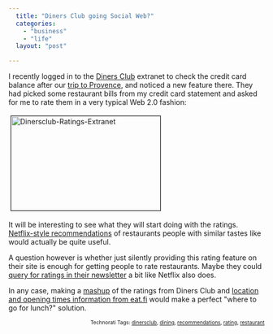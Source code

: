 ```yaml
---
  title: "Diners Club going Social Web?"
  categories: 
    - "business"
    - "life"
  layout: "post"

---
```

I recently logged in to the <a href="http://en.wikipedia.org/wiki/Diners_Club">Diners Club</a> extranet to check the credit card balance after our <a href="http://bergie.jaiku.com/presence/2685576">trip to Provence</a>, and noticed a new feature there. They had picked some restaurant bills from my credit card statement and asked for me to rate them in a very typical Web 2.0 fashion:

<img src="https://s3.eu-central-1.amazonaws.com/bergie-iki-fi/dinersclub-ratings-extranet.jpg" height="186" width="294" border="1" hspace="4" vspace="4" alt="Dinersclub-Ratings-Extranet" /><span style="font-size:0pt;">

</span>It will be interesting to see what they will start doing with the ratings. <a href="http://www.hackingnetflix.com/2005/12/netflix_email_m.html">Netflix-style recommendations</a> of restaurants people with similar tastes like would actually be quite useful.

A question however is whether just silently providing this rating feature on their site is enough for getting people to rate restaurants. Maybe they could <a href="http://www.37signals.com/svn/archives2/netflix_nails_it.php">query for ratings in their newsletter</a> a bit like Netflix also does.

In any case, making a <a href="http://en.wikipedia.org/wiki/Mashup_%28web_application_hybrid%29">mashup</a> of the ratings from Diners Club and <a href="http://www.eat.fi/">location and opening times information from eat.fi</a> would make a perfect "where to go for lunch?" solution.

<p style="text-align:right;font-size:10px;">Technorati Tags: <a href="http://www.technorati.com/tag/dinersclub" rel="tag">dinersclub</a>, <a href="http://www.technorati.com/tag/dining" rel="tag">dining</a>, <a href="http://www.technorati.com/tag/recommendations" rel="tag">recommendations</a>, <a href="http://www.technorati.com/tag/rating" rel="tag">rating</a>, <a href="http://www.technorati.com/tag/restaurant" rel="tag">restaurant</a></p>
